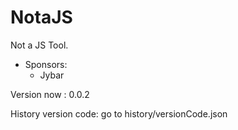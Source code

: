 # NotaJS

Not a JS Tool.

* Sponsors:
    * Jybar

Version now : 0.0.2

History version code:
go to history/versionCode.json